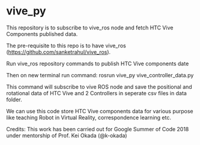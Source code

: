 # vive_py

This repository is to subscribe to vive_ros node and fetch HTC Vive Components published data.

The pre-requisite to this repo is to have vive_ros (https://github.com/sanketrahul/vive_ros).

Run vive_ros repository commands to publish HTC Vive components date

Then on new terminal run command: rosrun vive_py vive_controller_data.py 

This command will subscribe to vive ROS node and save the positional and rotational data of HTC Vive and 2 Controllers in seperate csv files in data folder.

We can use this code store HTC Vive components data for various purpose like teaching Robot in Virtual Reality, correspondence learning etc.

Credits: This work has been carried out for Google Summer of Code 2018 under mentorship of Prof. Kei Okada (@k-okada)
